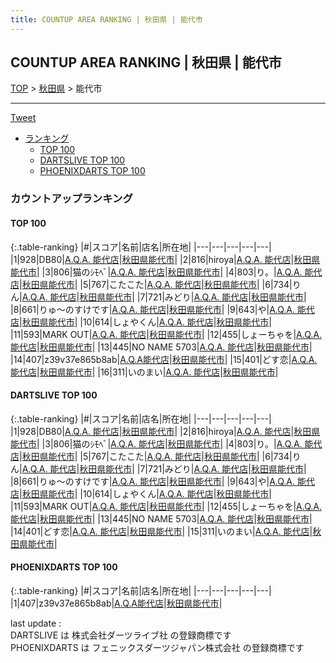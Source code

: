 ```yaml
---
title: COUNTUP AREA RANKING | 秋田県 | 能代市
---
```

## COUNTUP AREA RANKING | 秋田県 | 能代市

[TOP](/darts/rank/) > [秋田県](/darts/rank/秋田県/) > 能代市

___

<a href="https://twitter.com/share?ref_src=twsrc%5Etfw" data-text="COUNTUP AREA RANKING | 秋田県能代市" class="twitter-share-button" data-hashtags="DARTSLIVE,PHOENIXDARTS,darts,ダーツ" data-show-count="false">Tweet</a>

* [ランキング](#カウントアップランキング)
    * [TOP 100](#top-100)
    * [DARTSLIVE TOP 100](#dartslive-top-100)
    * [PHOENIXDARTS TOP 100](#phoenixdarts-top-100)

### カウントアップランキング

#### TOP 100



{:.table-ranking}
|#|スコア|名前|店名|所在地|
|---|---|---|---|---|
|1|928|<span class="rank-name-dl">DB80</span>|<a href="https://search.dartslive.com/jp/shop/88188327f85b49c90d9b047a20a7ba1e">A.Q.A. 能代店</a>|<a href="/darts/rank/秋田県/能代市">秋田県能代市</a>|
|2|816|<span class="rank-name-dl">hiroya</span>|<a href="https://search.dartslive.com/jp/shop/88188327f85b49c90d9b047a20a7ba1e">A.Q.A. 能代店</a>|<a href="/darts/rank/秋田県/能代市">秋田県能代市</a>|
|3|806|<span class="rank-name-dl">猫のｼﾓﾍﾞ</span>|<a href="https://search.dartslive.com/jp/shop/88188327f85b49c90d9b047a20a7ba1e">A.Q.A. 能代店</a>|<a href="/darts/rank/秋田県/能代市">秋田県能代市</a>|
|4|803|<span class="rank-name-dl">り。</span>|<a href="https://search.dartslive.com/jp/shop/88188327f85b49c90d9b047a20a7ba1e">A.Q.A. 能代店</a>|<a href="/darts/rank/秋田県/能代市">秋田県能代市</a>|
|5|767|<span class="rank-name-dl">こたこた</span>|<a href="https://search.dartslive.com/jp/shop/88188327f85b49c90d9b047a20a7ba1e">A.Q.A. 能代店</a>|<a href="/darts/rank/秋田県/能代市">秋田県能代市</a>|
|6|734|<span class="rank-name-dl">りん</span>|<a href="https://search.dartslive.com/jp/shop/88188327f85b49c90d9b047a20a7ba1e">A.Q.A. 能代店</a>|<a href="/darts/rank/秋田県/能代市">秋田県能代市</a>|
|7|721|<span class="rank-name-dl">みどり</span>|<a href="https://search.dartslive.com/jp/shop/88188327f85b49c90d9b047a20a7ba1e">A.Q.A. 能代店</a>|<a href="/darts/rank/秋田県/能代市">秋田県能代市</a>|
|8|661|<span class="rank-name-dl">りゅ〜のすけです</span>|<a href="https://search.dartslive.com/jp/shop/88188327f85b49c90d9b047a20a7ba1e">A.Q.A. 能代店</a>|<a href="/darts/rank/秋田県/能代市">秋田県能代市</a>|
|9|643|<span class="rank-name-dl">や</span>|<a href="https://search.dartslive.com/jp/shop/88188327f85b49c90d9b047a20a7ba1e">A.Q.A. 能代店</a>|<a href="/darts/rank/秋田県/能代市">秋田県能代市</a>|
|10|614|<span class="rank-name-dl">しょやくん</span>|<a href="https://search.dartslive.com/jp/shop/88188327f85b49c90d9b047a20a7ba1e">A.Q.A. 能代店</a>|<a href="/darts/rank/秋田県/能代市">秋田県能代市</a>|
|11|593|<span class="rank-name-dl">MARK OUT</span>|<a href="https://search.dartslive.com/jp/shop/88188327f85b49c90d9b047a20a7ba1e">A.Q.A. 能代店</a>|<a href="/darts/rank/秋田県/能代市">秋田県能代市</a>|
|12|455|<span class="rank-name-dl">しょーちゃを</span>|<a href="https://search.dartslive.com/jp/shop/88188327f85b49c90d9b047a20a7ba1e">A.Q.A. 能代店</a>|<a href="/darts/rank/秋田県/能代市">秋田県能代市</a>|
|13|445|<span class="rank-name-dl">NO NAME 5703</span>|<a href="https://search.dartslive.com/jp/shop/88188327f85b49c90d9b047a20a7ba1e">A.Q.A. 能代店</a>|<a href="/darts/rank/秋田県/能代市">秋田県能代市</a>|
|14|407|<span class="rank-name-pd">z39v37e865b8ab</span>|<a href="https://vs.phoenixdarts.com/jp/shop/shopDetailInfo/s_10255?s_seq=10255">A.Q.A能代店</a>|<a href="/darts/rank/秋田県/能代市">秋田県能代市</a>|
|15|401|<span class="rank-name-dl">どす恋</span>|<a href="https://search.dartslive.com/jp/shop/88188327f85b49c90d9b047a20a7ba1e">A.Q.A. 能代店</a>|<a href="/darts/rank/秋田県/能代市">秋田県能代市</a>|
|16|311|<span class="rank-name-dl">いのまい</span>|<a href="https://search.dartslive.com/jp/shop/88188327f85b49c90d9b047a20a7ba1e">A.Q.A. 能代店</a>|<a href="/darts/rank/秋田県/能代市">秋田県能代市</a>|


#### DARTSLIVE TOP 100



{:.table-ranking}
|#|スコア|名前|店名|所在地|
|---|---|---|---|---|
|1|928|<span class="rank-name-dl">DB80</span>|<a href="https://search.dartslive.com/jp/shop/88188327f85b49c90d9b047a20a7ba1e">A.Q.A. 能代店</a>|<a href="/darts/rank/秋田県/能代市">秋田県能代市</a>|
|2|816|<span class="rank-name-dl">hiroya</span>|<a href="https://search.dartslive.com/jp/shop/88188327f85b49c90d9b047a20a7ba1e">A.Q.A. 能代店</a>|<a href="/darts/rank/秋田県/能代市">秋田県能代市</a>|
|3|806|<span class="rank-name-dl">猫のｼﾓﾍﾞ</span>|<a href="https://search.dartslive.com/jp/shop/88188327f85b49c90d9b047a20a7ba1e">A.Q.A. 能代店</a>|<a href="/darts/rank/秋田県/能代市">秋田県能代市</a>|
|4|803|<span class="rank-name-dl">り。</span>|<a href="https://search.dartslive.com/jp/shop/88188327f85b49c90d9b047a20a7ba1e">A.Q.A. 能代店</a>|<a href="/darts/rank/秋田県/能代市">秋田県能代市</a>|
|5|767|<span class="rank-name-dl">こたこた</span>|<a href="https://search.dartslive.com/jp/shop/88188327f85b49c90d9b047a20a7ba1e">A.Q.A. 能代店</a>|<a href="/darts/rank/秋田県/能代市">秋田県能代市</a>|
|6|734|<span class="rank-name-dl">りん</span>|<a href="https://search.dartslive.com/jp/shop/88188327f85b49c90d9b047a20a7ba1e">A.Q.A. 能代店</a>|<a href="/darts/rank/秋田県/能代市">秋田県能代市</a>|
|7|721|<span class="rank-name-dl">みどり</span>|<a href="https://search.dartslive.com/jp/shop/88188327f85b49c90d9b047a20a7ba1e">A.Q.A. 能代店</a>|<a href="/darts/rank/秋田県/能代市">秋田県能代市</a>|
|8|661|<span class="rank-name-dl">りゅ〜のすけです</span>|<a href="https://search.dartslive.com/jp/shop/88188327f85b49c90d9b047a20a7ba1e">A.Q.A. 能代店</a>|<a href="/darts/rank/秋田県/能代市">秋田県能代市</a>|
|9|643|<span class="rank-name-dl">や</span>|<a href="https://search.dartslive.com/jp/shop/88188327f85b49c90d9b047a20a7ba1e">A.Q.A. 能代店</a>|<a href="/darts/rank/秋田県/能代市">秋田県能代市</a>|
|10|614|<span class="rank-name-dl">しょやくん</span>|<a href="https://search.dartslive.com/jp/shop/88188327f85b49c90d9b047a20a7ba1e">A.Q.A. 能代店</a>|<a href="/darts/rank/秋田県/能代市">秋田県能代市</a>|
|11|593|<span class="rank-name-dl">MARK OUT</span>|<a href="https://search.dartslive.com/jp/shop/88188327f85b49c90d9b047a20a7ba1e">A.Q.A. 能代店</a>|<a href="/darts/rank/秋田県/能代市">秋田県能代市</a>|
|12|455|<span class="rank-name-dl">しょーちゃを</span>|<a href="https://search.dartslive.com/jp/shop/88188327f85b49c90d9b047a20a7ba1e">A.Q.A. 能代店</a>|<a href="/darts/rank/秋田県/能代市">秋田県能代市</a>|
|13|445|<span class="rank-name-dl">NO NAME 5703</span>|<a href="https://search.dartslive.com/jp/shop/88188327f85b49c90d9b047a20a7ba1e">A.Q.A. 能代店</a>|<a href="/darts/rank/秋田県/能代市">秋田県能代市</a>|
|14|401|<span class="rank-name-dl">どす恋</span>|<a href="https://search.dartslive.com/jp/shop/88188327f85b49c90d9b047a20a7ba1e">A.Q.A. 能代店</a>|<a href="/darts/rank/秋田県/能代市">秋田県能代市</a>|
|15|311|<span class="rank-name-dl">いのまい</span>|<a href="https://search.dartslive.com/jp/shop/88188327f85b49c90d9b047a20a7ba1e">A.Q.A. 能代店</a>|<a href="/darts/rank/秋田県/能代市">秋田県能代市</a>|


#### PHOENIXDARTS TOP 100



{:.table-ranking}
|#|スコア|名前|店名|所在地|
|---|---|---|---|---|
|1|407|<span class="rank-name-pd">z39v37e865b8ab</span>|<a href="https://vs.phoenixdarts.com/jp/shop/shopDetailInfo/s_10255?s_seq=10255">A.Q.A能代店</a>|<a href="/darts/rank/秋田県/能代市">秋田県能代市</a>|


<div class="footer border-top border-gray-light mt-5 pt-3 text-right text-gray">
    last update : <span style="font-weight: italic" id="foot_last_modified"></span><br />
    DARTSLIVE は 株式会社ダーツライブ社 の登録商標です<br />
    PHOENIXDARTS は フェニックスダーツジャパン株式会社 の登録商標です<br />
</div>

<script src="https://cdnjs.cloudflare.com/ajax/libs/jquery.tablesorter/2.31.3/js/jquery.tablesorter.min.js" integrity="sha512-qzgd5cYSZcosqpzpn7zF2ZId8f/8CHmFKZ8j7mU4OUXTNRd5g+ZHBPsgKEwoqxCtdQvExE5LprwwPAgoicguNg==" crossorigin="anonymous" referrerpolicy="no-referrer"></script>
<link rel="stylesheet" href="https://cdnjs.cloudflare.com/ajax/libs/jquery.tablesorter/2.31.3/css/theme.default.min.css" integrity="sha512-wghhOJkjQX0Lh3NSWvNKeZ0ZpNn+SPVXX1Qyc9OCaogADktxrBiBdKGDoqVUOyhStvMBmJQ8ZdMHiR3wuEq8+w==" crossorigin="anonymous" referrerpolicy="no-referrer" />
<script>
$(function() {
    $(".table-ranking").tablesorter({sortList:[[0, 0]]});
    $("#foot_last_modified").text(formatDate(new Date(document.lastModified), 'yyyy-MM-dd HH:mm:ss'));
});
</script>

<script async src="https://platform.twitter.com/widgets.js" charset="utf-8"></script>